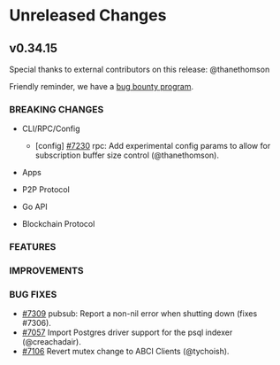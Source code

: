 # Unreleased Changes

## v0.34.15

Special thanks to external contributors on this release: @thanethomson

Friendly reminder, we have a [bug bounty program](https://hackerone.com/tendermint).

### BREAKING CHANGES

- CLI/RPC/Config

  - [config] [\#7230](https://github.com/tendermint/tendermint/issues/7230) rpc: Add experimental config params to allow for subscription buffer size control (@thanethomson).

- Apps

- P2P Protocol

- Go API

- Blockchain Protocol

### FEATURES

### IMPROVEMENTS

### BUG FIXES

- [\#7309](https://github.com/tendermint/tendermint/issues/7309) pubsub: Report a non-nil error when shutting down (fixes #7306).
- [\#7057](https://github.com/tendermint/tendermint/pull/7057) Import Postgres driver support for the psql indexer (@creachadair).
- [\#7106](https://github.com/tendermint/tendermint/pull/7106) Revert mutex change to ABCI Clients (@tychoish).
